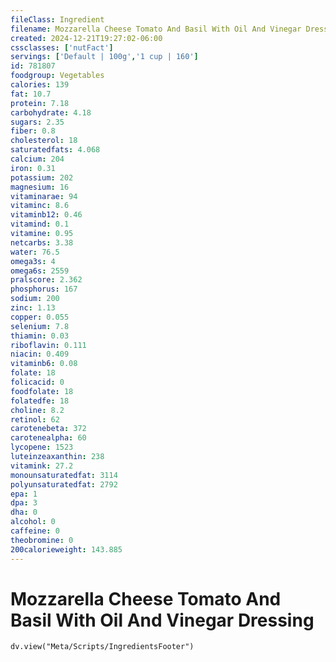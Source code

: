 ```yaml
---
fileClass: Ingredient
filename: Mozzarella Cheese Tomato And Basil With Oil And Vinegar Dressing
created: 2024-12-21T19:27:02-06:00
cssclasses: ['nutFact']
servings: ['Default | 100g','1 cup | 160']
id: 781807
foodgroup: Vegetables
calories: 139
fat: 10.7
protein: 7.18
carbohydrate: 4.18
sugars: 2.35
fiber: 0.8
cholesterol: 18
saturatedfats: 4.068
calcium: 204
iron: 0.31
potassium: 202
magnesium: 16
vitaminarae: 94
vitaminc: 8.6
vitaminb12: 0.46
vitamind: 0.1
vitamine: 0.95
netcarbs: 3.38
water: 76.5
omega3s: 4
omega6s: 2559
pralscore: 2.362
phosphorus: 167
sodium: 200
zinc: 1.13
copper: 0.055
selenium: 7.8
thiamin: 0.03
riboflavin: 0.111
niacin: 0.409
vitaminb6: 0.08
folate: 18
folicacid: 0
foodfolate: 18
folatedfe: 18
choline: 8.2
retinol: 62
carotenebeta: 372
carotenealpha: 60
lycopene: 1523
luteinzeaxanthin: 238
vitamink: 27.2
monounsaturatedfat: 3114
polyunsaturatedfat: 2792
epa: 1
dpa: 3
dha: 0
alcohol: 0
caffeine: 0
theobromine: 0
200calorieweight: 143.885
---
```


# Mozzarella Cheese Tomato And Basil With Oil And Vinegar Dressing

```dataviewjs
dv.view("Meta/Scripts/IngredientsFooter")
```